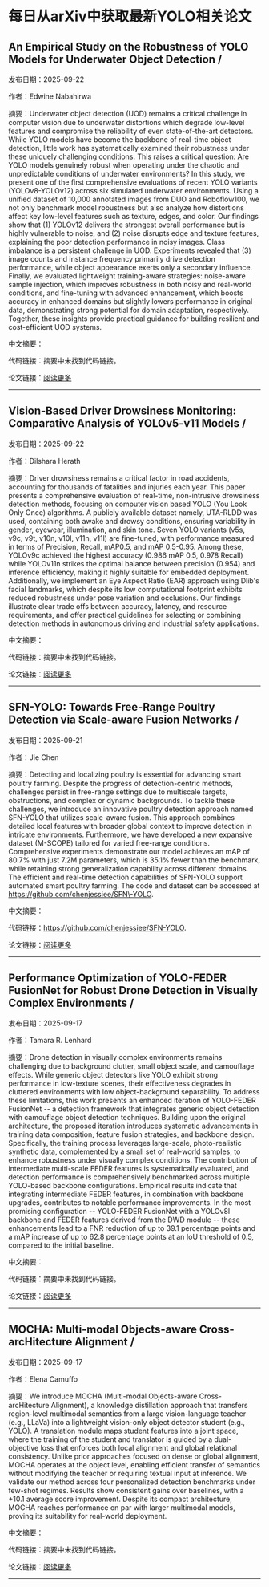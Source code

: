 # 每日从arXiv中获取最新YOLO相关论文


## An Empirical Study on the Robustness of YOLO Models for Underwater Object Detection / 

发布日期：2025-09-22

作者：Edwine Nabahirwa

摘要：Underwater object detection \(UOD\) remains a critical challenge in computer vision due to underwater distortions which degrade low\-level features and compromise the reliability of even state\-of\-the\-art detectors. While YOLO models have become the backbone of real\-time object detection, little work has systematically examined their robustness under these uniquely challenging conditions. This raises a critical question: Are YOLO models genuinely robust when operating under the chaotic and unpredictable conditions of underwater environments? In this study, we present one of the first comprehensive evaluations of recent YOLO variants \(YOLOv8\-YOLOv12\) across six simulated underwater environments. Using a unified dataset of 10,000 annotated images from DUO and Roboflow100, we not only benchmark model robustness but also analyze how distortions affect key low\-level features such as texture, edges, and color. Our findings show that \(1\) YOLOv12 delivers the strongest overall performance but is highly vulnerable to noise, and \(2\) noise disrupts edge and texture features, explaining the poor detection performance in noisy images. Class imbalance is a persistent challenge in UOD. Experiments revealed that \(3\) image counts and instance frequency primarily drive detection performance, while object appearance exerts only a secondary influence. Finally, we evaluated lightweight training\-aware strategies: noise\-aware sample injection, which improves robustness in both noisy and real\-world conditions, and fine\-tuning with advanced enhancement, which boosts accuracy in enhanced domains but slightly lowers performance in original data, demonstrating strong potential for domain adaptation, respectively. Together, these insights provide practical guidance for building resilient and cost\-efficient UOD systems.

中文摘要：


代码链接：摘要中未找到代码链接。

论文链接：[阅读更多](http://arxiv.org/abs/2509.17561v1)

---


## Vision\-Based Driver Drowsiness Monitoring: Comparative Analysis of YOLOv5\-v11 Models / 

发布日期：2025-09-22

作者：Dilshara Herath

摘要：Driver drowsiness remains a critical factor in road accidents, accounting for thousands of fatalities and injuries each year. This paper presents a comprehensive evaluation of real\-time, non\-intrusive drowsiness detection methods, focusing on computer vision based YOLO \(You Look Only Once\) algorithms. A publicly available dataset namely, UTA\-RLDD was used, containing both awake and drowsy conditions, ensuring variability in gender, eyewear, illumination, and skin tone. Seven YOLO variants \(v5s, v9c, v9t, v10n, v10l, v11n, v11l\) are fine\-tuned, with performance measured in terms of Precision, Recall, mAP0.5, and mAP 0.5\-0.95. Among these, YOLOv9c achieved the highest accuracy \(0.986 mAP 0.5, 0.978 Recall\) while YOLOv11n strikes the optimal balance between precision \(0.954\) and inference efficiency, making it highly suitable for embedded deployment. Additionally, we implement an Eye Aspect Ratio \(EAR\) approach using Dlib's facial landmarks, which despite its low computational footprint exhibits reduced robustness under pose variation and occlusions. Our findings illustrate clear trade offs between accuracy, latency, and resource requirements, and offer practical guidelines for selecting or combining detection methods in autonomous driving and industrial safety applications.

中文摘要：


代码链接：摘要中未找到代码链接。

论文链接：[阅读更多](http://arxiv.org/abs/2509.17498v1)

---


## SFN\-YOLO: Towards Free\-Range Poultry Detection via Scale\-aware Fusion Networks / 

发布日期：2025-09-21

作者：Jie Chen

摘要：Detecting and localizing poultry is essential for advancing smart poultry farming. Despite the progress of detection\-centric methods, challenges persist in free\-range settings due to multiscale targets, obstructions, and complex or dynamic backgrounds. To tackle these challenges, we introduce an innovative poultry detection approach named SFN\-YOLO that utilizes scale\-aware fusion. This approach combines detailed local features with broader global context to improve detection in intricate environments. Furthermore, we have developed a new expansive dataset \(M\-SCOPE\) tailored for varied free\-range conditions. Comprehensive experiments demonstrate our model achieves an mAP of 80.7% with just 7.2M parameters, which is 35.1% fewer than the benchmark, while retaining strong generalization capability across different domains. The efficient and real\-time detection capabilities of SFN\-YOLO support automated smart poultry farming. The code and dataset can be accessed at https://github.com/chenjessiee/SFN\-YOLO.

中文摘要：


代码链接：https://github.com/chenjessiee/SFN-YOLO.

论文链接：[阅读更多](http://arxiv.org/abs/2509.17086v1)

---


## Performance Optimization of YOLO\-FEDER FusionNet for Robust Drone Detection in Visually Complex Environments / 

发布日期：2025-09-17

作者：Tamara R. Lenhard

摘要：Drone detection in visually complex environments remains challenging due to background clutter, small object scale, and camouflage effects. While generic object detectors like YOLO exhibit strong performance in low\-texture scenes, their effectiveness degrades in cluttered environments with low object\-background separability. To address these limitations, this work presents an enhanced iteration of YOLO\-FEDER FusionNet \-\- a detection framework that integrates generic object detection with camouflage object detection techniques. Building upon the original architecture, the proposed iteration introduces systematic advancements in training data composition, feature fusion strategies, and backbone design. Specifically, the training process leverages large\-scale, photo\-realistic synthetic data, complemented by a small set of real\-world samples, to enhance robustness under visually complex conditions. The contribution of intermediate multi\-scale FEDER features is systematically evaluated, and detection performance is comprehensively benchmarked across multiple YOLO\-based backbone configurations. Empirical results indicate that integrating intermediate FEDER features, in combination with backbone upgrades, contributes to notable performance improvements. In the most promising configuration \-\- YOLO\-FEDER FusionNet with a YOLOv8l backbone and FEDER features derived from the DWD module \-\- these enhancements lead to a FNR reduction of up to 39.1 percentage points and a mAP increase of up to 62.8 percentage points at an IoU threshold of 0.5, compared to the initial baseline.

中文摘要：


代码链接：摘要中未找到代码链接。

论文链接：[阅读更多](http://arxiv.org/abs/2509.14012v1)

---


## MOCHA: Multi\-modal Objects\-aware Cross\-arcHitecture Alignment / 

发布日期：2025-09-17

作者：Elena Camuffo

摘要：We introduce MOCHA \(Multi\-modal Objects\-aware Cross\-arcHitecture Alignment\), a knowledge distillation approach that transfers region\-level multimodal semantics from a large vision\-language teacher \(e.g., LLaVa\) into a lightweight vision\-only object detector student \(e.g., YOLO\). A translation module maps student features into a joint space, where the training of the student and translator is guided by a dual\-objective loss that enforces both local alignment and global relational consistency. Unlike prior approaches focused on dense or global alignment, MOCHA operates at the object level, enabling efficient transfer of semantics without modifying the teacher or requiring textual input at inference. We validate our method across four personalized detection benchmarks under few\-shot regimes. Results show consistent gains over baselines, with a \+10.1 average score improvement. Despite its compact architecture, MOCHA reaches performance on par with larger multimodal models, proving its suitability for real\-world deployment.

中文摘要：


代码链接：摘要中未找到代码链接。

论文链接：[阅读更多](http://arxiv.org/abs/2509.14001v1)

---

